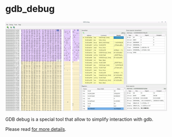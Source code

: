 gdb_debug
=========

<p align="center">
    <img src="https://github.com/Gris87/ngos/blob/master/tools/qt/gdb_debug/Screenshot.png?raw=true" alt="Screenshot"/>
</p>

GDB debug is a special tool that allow to simplify interaction with gdb.

Please read [for more details](../../../docs/0.%20Intro/7.%20Tools/09.%20GDB%20debug/README.md).
